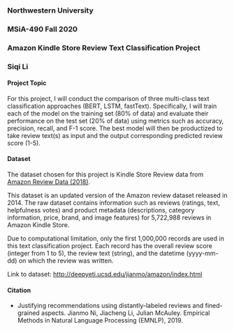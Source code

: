 ### Northwestern University
### MSiA-490 Fall 2020
### Amazon Kindle Store Review Text Classification Project
### Siqi Li

<!-- toc -->

#### Project Topic
For this project, I will conduct the comparison of three multi-class text classification approaches (BERT, LSTM, fastText).
Specifically, I will train each of the model on the training set (80% of data) and evaluate their performance on the test 
set (20% of data) using metrics such as accuracy, precision, recall, and F-1 score. The best model will then be productized
to take review text(s) as input and the output corresponding predicted review score (1-5).

#### Dataset
The dataset chosen for this project is Kindle Store Review data from [Amazon Review Data (2018)](http://deepyeti.ucsd.edu/jianmo/amazon/index.html). 

This dataset is an updated version of the Amazon review dataset released in 2014. The raw dataset contains information 
such as reviews (ratings, text, helpfulness votes) and product metadata (descriptions, category information, price, 
brand, and image features) for 5,722,988 reviews in Amazon Kindle Store.

Due to computational limitation, only the first 1,000,000 records are used in this text classification project. Each 
record has the overall review score (integer from 1 to 5), the review text (string), and the datetime (yyyy-mm-dd) on 
which the review was written.

Link to dataset: http://deepyeti.ucsd.edu/jianmo/amazon/index.html

#### Citation
* Justifying recommendations using distantly-labeled reviews and fined-grained aspects. Jianmo Ni, Jiacheng Li, Julian McAuley. 
Empirical Methods in Natural Language Processing (EMNLP), 2019.